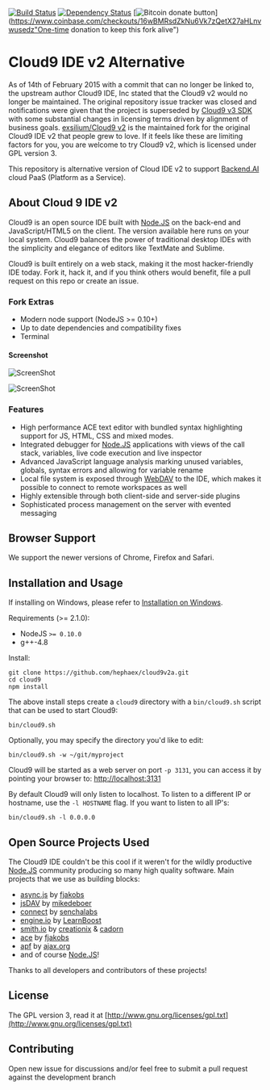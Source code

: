 [![Build Status](https://travis-ci.org/exsilium/cloud9.svg?branch=master)](https://travis-ci.org/exsilium/cloud9)
[![Dependency Status](https://gemnasium.com/exsilium/cloud9.svg)](https://gemnasium.com/exsilium/cloud9)
[![Bitcoin donate button](https://img.shields.io/badge/bitcoin-donate-yellow.svg)](https://www.coinbase.com/checkouts/16wBMRsdZkNu6Vk7zQetX27aHLnvwusedz"One-time donation to keep this fork alive")

# Cloud9 IDE v2 Alternative

As of 14th of February 2015 with a commit that can no longer be linked to, the upstream author Cloud9 IDE, Inc stated that the Cloud9 v2 would no longer be maintained. The original repository issue tracker was closed and notifications were given that the project is superseded by [Cloud9 v3 SDK](https://github.com/c9/core/) with some substantial changes in licensing terms driven by alignment of business goals. [exsilium/Cloud9 v2](https://github.com/exsilium/cloud9.git) is the maintained fork for the original Cloud9 IDE v2 that people grew to love. If it feels like these are limiting factors for you, you are welcome to try Cloud9 v2, which is licensed under GPL version 3.

This repository is alternative version of Cloud IDE v2 to support [Backend.AI](https://cloud.backend.ai) cloud PaaS (Platform as a Service).

## About Cloud 9 IDE v2

Cloud9 is an open source IDE built with [Node.JS] on the back-end and JavaScript/HTML5 on the client. The version available here runs on your local system. Cloud9 balances the power of traditional desktop IDEs with the simplicity and elegance of editors like TextMate and Sublime.

Cloud9 is built entirely on a web stack, making it the most hacker-friendly IDE today. Fork it, hack it, and if you think others would benefit, file a pull request on this repo or create an issue.

### Fork Extras

- Modern node support (NodeJS >= 0.10+)
- Up to date dependencies and compatibility fixes
- Terminal

#### Screenshot

![ScreenShot](doc/screenshot01.png)

![ScreenShot](doc/screenshot02.png)

### Features

  * High performance ACE text editor with bundled syntax highlighting support for JS, HTML, CSS and mixed modes.
  * Integrated debugger for [Node.JS] applications with views of the call stack, variables, live code execution and live inspector
  * Advanced JavaScript language analysis marking unused variables, globals, syntax errors and allowing for variable rename
  * Local file system is exposed through [WebDAV](http://en.wikipedia.org/wiki/WebDAV) to the IDE, which makes it possible to connect to remote workspaces as well
  * Highly extensible through both client-side and server-side plugins
  * Sophisticated process management on the server with evented messaging

## Browser Support

We support the newer versions of Chrome, Firefox and Safari.

## Installation and Usage

If installing on Windows, please refer to [Installation on Windows](#installation-on-windows-experimental).

Requirements (>= 2.1.0):

  * NodeJS `>= 0.10.0`
  * g++-4.8

Install:

    git clone https://github.com/hephaex/cloud9v2a.git
    cd cloud9
    npm install

The above install steps create a `cloud9` directory with a `bin/cloud9.sh`
script that can be used to start Cloud9:

    bin/cloud9.sh

Optionally, you may specify the directory you'd like to edit:

    bin/cloud9.sh -w ~/git/myproject

Cloud9 will be started as a web server on port `-p 3131`, you can access it by
pointing your browser to: [http://localhost:3131](http://localhost:3131)

By default Cloud9 will only listen to localhost.
To listen to a different IP or hostname, use the `-l HOSTNAME` flag.
If you want to listen to all IP's:

    bin/cloud9.sh -l 0.0.0.0

## Open Source Projects Used

The Cloud9 IDE couldn't be this cool if it weren't for the wildly productive
[Node.JS] community producing so many high quality software.
Main projects that we use as building blocks:

  * [async.js] by [fjakobs]
  * [jsDAV] by [mikedeboer]
  * [connect] by [senchalabs](http://github.com/senchalabs)
  * [engine.io] by [LearnBoost](http://github.com/LearnBoost)
  * [smith.io](http://github.com/c9/smith.io) by [creationix](http://github.com/creationix) & [cadorn](http://github.com/cadorn)
  * [ace](http://github.com/ajaxorg/ace) by [fjakobs]
  * [apf](http://www.ajax.org) by [ajax.org]
  * and of course [Node.JS]!

Thanks to all developers and contributors of these projects!

[fjakobs]: http://github.com/fjakobs
[javruben]: http://github.com/javruben
[mikedeboer]: http://github.com/mikedeboer
[ajax.org]: http://www.ajax.org/
[async.js]: http://github.com/fjakobs/async.js
[jsDAV]: http://github.com/mikedeboer/jsdav
[connect]: http://github.com/senchalabs/connect
[engine.io]: http://github.com/LearnBoost/engine.io
[requireJS]: http://requirejs.org/
[Node.JS]: http://nodejs.org/

## License

The GPL version 3, read it at [http://www.gnu.org/licenses/gpl.txt](http://www.gnu.org/licenses/gpl.txt)

## Contributing

Open new issue for discussions and/or feel free to submit a pull request against the development branch

